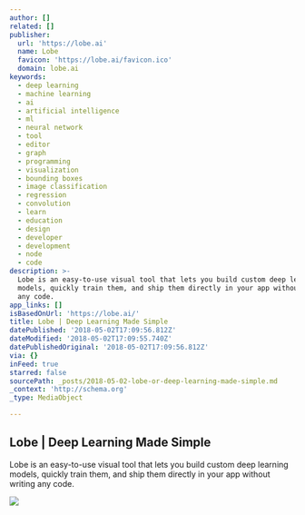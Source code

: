 ```yaml
---
author: []
related: []
publisher:
  url: 'https://lobe.ai'
  name: Lobe
  favicon: 'https://lobe.ai/favicon.ico'
  domain: lobe.ai
keywords:
  - deep learning
  - machine learning
  - ai
  - artificial intelligence
  - ml
  - neural network
  - tool
  - editor
  - graph
  - programming
  - visualization
  - bounding boxes
  - image classification
  - regression
  - convolution
  - learn
  - education
  - design
  - developer
  - development
  - node
  - code
description: >-
  Lobe is an easy-to-use visual tool that lets you build custom deep learning
  models, quickly train them, and ship them directly in your app without writing
  any code.
app_links: []
isBasedOnUrl: 'https://lobe.ai/'
title: Lobe | Deep Learning Made Simple
datePublished: '2018-05-02T17:09:56.812Z'
dateModified: '2018-05-02T17:09:55.740Z'
datePublishedOriginal: '2018-05-02T17:09:56.812Z'
via: {}
inFeed: true
starred: false
sourcePath: _posts/2018-05-02-lobe-or-deep-learning-made-simple.md
_context: 'http://schema.org'
_type: MediaObject

---
```

<article style=""><h1>Lobe | Deep Learning Made Simple</h1><p>Lobe is an easy-to-use visual tool that lets you build custom deep learning models, quickly train them, and ship them directly in your app without writing any code.</p><img src="https://lobe.ai/Lobe-OGImage.jpg" /></article>